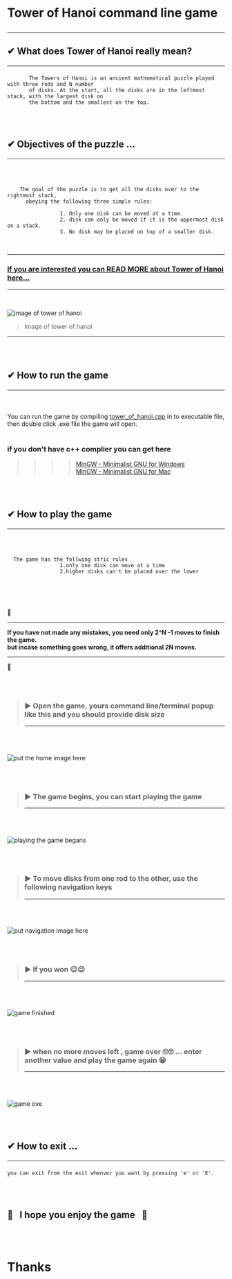 <br>
<br>


# Tower of Hanoi command line game <hr>

## ✔ What does Tower of Hanoi really mean? <hr>

           The Towers of Hanoi is an ancient mathematical puzzle played with three rods and N number  
           of disks. At the start, all the disks are in the leftmost stack, with the largest disk on  
           the bottom and the smallest on the top.  
<br>
<br>

## ✔ Objectives of the puzzle ... <hr><br>  

        The goal of the puzzle is to get all the disks over to the rightmost stack,  
    	  obeying the following three simple rules:
		  
                     1. Only one disk can be moved at a time.
                     2. disk can only be moved if it is the uppermost disk on a stack. 
                     3. No disk may be placed on top of a smaller disk.  
                     
                     
   <br> <hr>
   
   ### [If you are interested you can READ MORE about Tower of Hanoi here...](https://en.wikipedia.org/wiki/Tower_of_Hanoi)

<hr><br>

  ![image of tower of hanoi ](https://upload.wikimedia.org/wikipedia/commons/thumb/0/07/Tower_of_Hanoi.jpeg/300px-Tower_of_Hanoi.jpeg)   
   > Image of tower of hanoi
 
   
  <hr>
  
    
<br> <br>
## ✔ How to run the game<hr>
<br> 

   You can run the game by compiling [tower_of_hanoi.cpp](linke.gitbub) in to executable file, 
		 then double click .exe file the game will open.   
<br>   
### if you don't have c++ complier you can get here

>>>> [MinGW - Minimalist GNU for Windows](https://sourceforge.net/projects/mingw/)       
>>>> [MinGW - Minimalist GNU for Mac](https://ports.macports.org/port/mingw-w64/)  



<br> <br>
## ✔ How to play the game <hr> <br>

      The game has the follwing stric rules  
                     1.only one disk can move at a time  
                     2.higher disks can't be placed over the lower  

   
 
 <br> <br>
 
<br>
📌 <hr>


**If you have not made any mistakes, you need only 2^N -1 moves to finish the game.**  
**but incase something goes wrong, it offers additional 2N moves.**  
<hr>📌 <br>

<br> <br>
> ### ▶ Open the game, yours command line/terminal popup like this and you should provide disk size <hr>
<br> <br>

![ put the home image here ](https://github.com/dawit01/Tower-of-Hanoi-game/blob/master/Images/home.png)   


 <br> <br> 
 > ### ▶ The game begins, you can start playing the game  <hr>
 <br><br>


![playing the game begans](https://github.com/dawit01/Tower-of-Hanoi-game/blob/master/Images/playing_theGameBegans.png)

 
 <br>  <br> 
> ### ▶ To move disks from one rod to the other, use the following navigation keys <hr>
  <br><br>
  
![put navigation image here](https://github.com/dawit01/Tower-of-Hanoi-game/blob/master/Images/navigation.png)    
  
	

<br><br>
> ### ▶ If you won 😉😉 <hr>
<br> <br>

![game finished](https://github.com/dawit01/Tower-of-Hanoi-game/blob/master/Images/congratulations.png)  


<br> <br>
> ### ▶ when no more moves left , game over 🙄🙄 ... enter another value and play the game again  😁<hr>
<br> <br>

![game ove](https://github.com/dawit01/Tower-of-Hanoi-game/blob/master/Images/game_over.png)  



<br> <br> 
## ✔ How to exit ... <hr>

    you can exit from the exit whenver you want by pressing 'e' or 'E'.
    
<br><br>

##  🙂 &nbsp; I hope you enjoy the game &nbsp; 🙂

<br> <br>


# Thanks 
